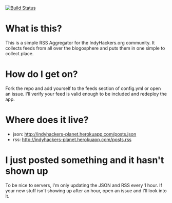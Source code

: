 [![Build Status](https://drone.io/github.com/codatory/indyhackers.org-planet/status.png)](https://drone.io/github.com/codatory/indyhackers.org-planet/latest)

# What is this?

This is a simple RSS Aggregator for the IndyHackers.org community. It collects feeds from all over the blogosphere and puts them in one simple to collect place.

# How do I get on?

Fork the repo and add yourself to the feeds section of config.yml or open an issue. I'll verify your feed is valid enough to be included and redeploy the app.

# Where does it live?

- json: http://indyhackers-planet.herokuapp.com/posts.json
- rss: http://indyhackers-planet.herokuapp.com/posts.rss

# I just posted something and it hasn't shown up

To be nice to servers, I'm only updating the JSON and RSS every 1 hour. If your new stuff isn't showing up after an hour, open an issue and I'll look into it.

